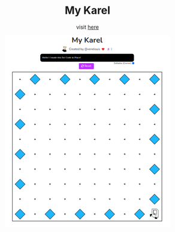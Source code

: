<h1 align="center"> My Karel</h1>
<p align="center">visit <a href="https://codeinplace.stanford.edu/cip4/share/i77THFJpqe9XjTKQue7p">here</a></p>
<p align="center">
<img src="myk.png">
</p>
